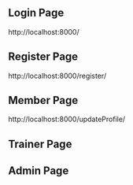 ## Login Page
http://localhost:8000/

## Register Page
http://localhost:8000/register/

## Member Page
http://localhost:8000/updateProfile/


## Trainer Page


## Admin Page